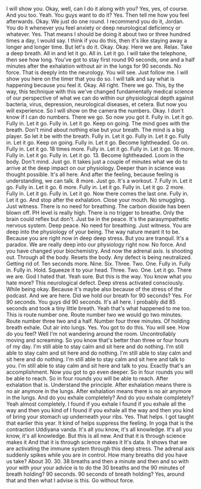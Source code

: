  I will show you. Okay, well, can I do it along with you? Yes, yes, of course. And you too. Yeah. You guys want to do it? Yes. Then tell me how you feel afterwards. Okay. We just do one round. I recommend you do it, Jordan. You do it whenever you feel anxiety or deep neurological deficiency or whatever. Yes. That means I should be doing it about two or three hundred times a day, I would say. I think if you do this, then it's like staying away a longer and longer time. But let's do it. Okay. Okay. Here we are. Relax. Take a deep breath. All in and let it go. All in. Let it go. I will take the telephone, then see how long. You've got to stay first round 90 seconds, one and a half minutes after the exhalation without air in the lungs for 90 seconds. No force. That is deeply into the neurology. You will see. Just follow me. I will show you here on the timer that you do so. I will talk and say what is happening because you feel it. Okay. All right. There we go. This, by the way, this technique with this we've changed fundamentally medical science of our perspective of what we can do within our physiological depth against bacteria, virus, depression, neurological diseases, et cetera. But now you will experience. So I will show on the camera the numbers. Okay. I don't know if I can do numbers. There we go. So now you got it. Fully in. Let it go. Fully in. Let it go. Fully in. Let it go. Keep on going. The mind goes with the breath. Don't mind about nothing else but your breath. The mind is a big player. So let it be with the breath. Fully in. Let it go. Fully in. Let it go. Fully in. Let it go. Keep on going. Fully in. Let it go. Become lightheaded. Go on. Fully in. Let it go. 18 times more. Fully in. Let it go. Fully in. Let it go. 16 more. Fully in. Let it go. Fully in. Let it go. 13. Become lightheaded. Loom in the body. Don't mind. Just go. It takes just a couple of minutes what we do to arrive at the deep impact on our physiology. Deeper than in science was thought possible. It's all here. And after the feeling, because feeling is understanding, we can talk. 8 more. Just go. It's a workout. 7. Fully in. Let it go. Fully in. Let it go. 6 more. Fully in. Let it go. Fully in. Let it go. 2 more. Fully in. Let it go. Fully in. Let it go. Now there comes the last one. Fully in. Let it go. And stop after the exhalation. Close your mouth. No smuggling. Just witness. There is no need for breathing. The carbon dioxide has been blown off. PH level is really high. There is no trigger to breathe. Only the brain could reflex but don't. Just be in the peace. It's the parasympathetic nervous system. Deep peace. No need for breathing. Just witness. You are deep into the physiology of your being. The way nature meant it to be. Because you are right now in deep deep stress. But you are tranquil. It's a paradox. We are really deep into our physiology right now. No force. And you have changed your biochemistry. And now the adrenal axis. Is shooting out. Through all the body. Resets the body. Any defect is being neutralized. Getting rid of. Ten seconds more. Nine. Six. Three. Two. One. Fully in. Fully in. Fully in. Hold. Squeeze it to your head. Three. Two. One. Let it go. There we are. God I hated that. Yeah sure. But this is the way. You know what you hate more? This neurological defect. Deep stress activated consciously. While being okay. Because it's maybe also because of the stress of the podcast. And we are here. Did we hold our breath for 90 seconds? Yes. For 90 seconds. You guys did 90 seconds. It's all here. I probably did 85 seconds and took a tiny little breath. Yeah that's what happened to me too. This is route number one. Route number two we would go two minutes. Route number three two and a half. Number four three minutes. Of holding breath exhale. Out air into lungs. Yes. You got to do this. You will see. How do you feel? Well I'm not wandering around the room. Uncontrollably moving and screaming. So you know that's better than three or four hours of my day. I'm still able to stay calm and sit here and do nothing. I'm still able to stay calm and sit here and do nothing. I'm still able to stay calm and sit here and do nothing. I'm still able to stay calm and sit here and talk to you. I'm still able to stay calm and sit here and talk to you. Exactly that's an accomplishment. Now you got to go even deeper. So in four rounds you will be able to reach. So in four rounds you will be able to reach. After exhalation that is. Understand the principle. After exhalation means there is no air anymore in the lungs. After exhalation means there is no air anymore in the lungs. And do you exhale completely? And do you exhale completely? Yeah almost completely. I found if you exhale I found if you exhale all the way and then you kind of I found if you exhale all the way and then you kind of bring your stomach up underneath your ribs. Yes. That helps. I got taught that earlier this year. It kind of helps suppress the feeling. In yoga that is the contraction Uddiyana vanda. It's all you know, it's all knowledge. It's all you know, it's all knowledge. But this is all new. And that it is through science makes it And that it is through science makes it It's data. It shows that we are activating the immune system through this deep stress. The adrenal axis suddenly spikes while you are in control. How many breaths did you have us take? About 30. 30. 38 breaths and then a minute and then and so with your with your your advice is to do the 30 breaths and the 90 minutes of breath holding? 90 seconds. 90 seconds of breath holding? Yes, around that and then what I advise is this. Go without force.